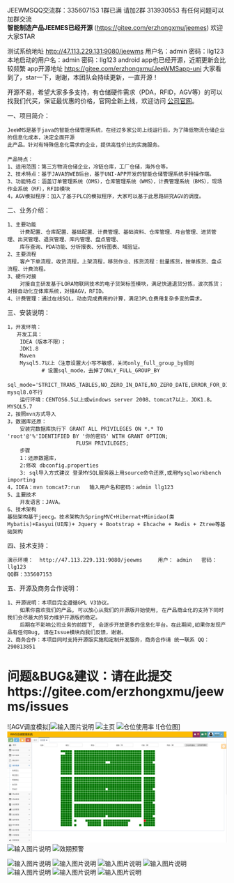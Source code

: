 
JEEWMSQQ交流群：335607153 1群已满  请加2群  313930553  有任何问题可以加群交流  
 **智能制造产品JEEMES已经开源**  (https://gitee.com/erzhongxmu/jeemes) 欢迎大家STAR
 
测试系统地址 http://47.113.229.131:9080/jeewms  用户名：admin 密码：llg123 本地启动的用户名：admin 密码：llg123
android app也已经开源，近期更新会比较频繁 app开源地址   https://gitee.com/erzhongxmu/JeeWMSapp-uni
大家看到了，star一下，谢谢，本团队会持续更新，一直开源！

开源不易，希望大家多多支持，有仓储硬件需求（PDA，RFID，AGV等）的可以找我们代买，保证最优惠的价格，官网全新上线，欢迎访问  [公司官网](http://www.huayi-tec.com/)。

一、项目简介：
     
    JeeWMS是基于java的智能仓储管理系统，在经过多家公司上线运行后，为了降低物流仓储企业的信息化成本，决定全面开源
    此产品。针对有特殊信息化需求的企业，提供高性价比的实施服务。

    产品特点：
    1、适用范围：第三方物流仓储企业，冷链仓库，工厂仓储，海外仓等。
    2、技术特点：基于JAVA的WEB后台，基于UNI-APP开发的智能仓储管理系统手持操作端。
    3、功能特点：涵盖订单管理系统（OMS），仓库管理系统（WMS），计费管理系统（BMS），现场作业系统（RF），RFID模块
    4，AGV模拟程序：加入了基于PLC的模拟程序，大家可以基于此思路研究AGV的调度。
   

二、业务介绍：    

    1、主要功能
        计费配置、仓库配置、基础配置、计费管理、基础资料、仓库管理、月台管理、进货管理、出货管理、退货管理、库内管理、盘点管理、
        库存查询、PDA功能、分析报表、分析图表、域验证。
    2、主要流程
        客户下单流程，收货流程，上架流程，移货作业、拣货流程：批量拣货，按单拣货、盘点流程、计费流程。
    3、硬件对接
        对接自主研发基于LORA物联网技术的电子货架标签模块，满足快速退货分拣，波次拣货；对接自动化立体库系统，对接AGV，RFID。
    4、计费管理：通过在线SQL，动态完成费用的计算，满足3PL仓费用复杂多变的需求。

三、安装说明：
  
    1，开发环境：
       开发工具：
		IDEA（版本不限）；
		JDK1.8
		Maven
		Mysql5.7以上（注意设置大小写不敏感，关闭only_full_group_by规则  
               # 设置sql_mode，去掉了ONLY_FULL_GROUP_BY
               sql_mode='STRICT_TRANS_TABLES,NO_ZERO_IN_DATE,NO_ZERO_DATE,ERROR_FOR_DIVISION_BY_ZERO,NO_ENGINE_SUBSTITUTION'），mysql8.0不行
		运行环境：CENTOS6.5以上或windows server 2008、tomcat7以上，JDK1.8， MYSQL5.7
    2，按照mvn方式导入
    3，数据库还原：
        安装完数据库执行下 GRANT ALL PRIVILEGES ON *.* TO 'root'@'%'IDENTIFIED BY '你的密码' WITH GRANT OPTION;
                          FLUSH PRIVILEGES;     
        步骤 
        1：还原数据库，
        2:修改 dbconfig.properties
        3: sql导入方式建议 登录MYSQL服务器上用source命令还原,或用Mysqlworkbench importing
    4，IDEA：mvn tomcat7:run   输入用户名和密码：admin llg123
    5、主要技术
        开发语言：JAVA。
    6、技术架构
	基础架构基于jeecg。技术架构为SpringMVC+Hibernat+Minidao(类Mybatis)+Easyui(UI库)+ Jquery + Bootstrap + Ehcache + Redis + Ztree等基础架构
	
四、技术支持：

    演示环境：  http://47.113.229.131:9080/jeewms     用户： admin   密码：llg123
    QQ群：335607153    
   
五、开源及商务合作说明：

    1、开源说明：本项目完全遵循GPL V3协议。
        如果你喜欢我们的产品, 可以放心从我们的开源版开始使用, 在产品商业化的支持下同时我们会尽最大的努力维护开源版的稳定。
        后期在不影响公司业务的前提下, 会逐步开放更多的信息化平台。在此期间,如果你发现产品有任何Bug, 请在Issue模块向我们反馈，谢谢。
    2、商务合作：本项目同时支持开源版实施和定制开发服务，商务合作请 统一联系 QQ：290813851

# 问题&BUG&建议：请在此提交https://gitee.com/erzhongxmu/jeewms/issues

![AGV调度模拟]![输入图片说明](1111.png)
![主页](https://images.gitee.com/uploads/images/2018/1014/235739_2c29bbbf_544004.png "wmshome.png")
![仓位使用率](https://images.gitee.com/uploads/images/2018/1015/000747_4eafc335_544004.png "cwsyl.png")
![仓位图]![输入图片说明](%E4%BB%93%E4%BD%8D%E5%9B%BE.png)
![输入图片说明](https://images.gitee.com/uploads/images/2018/1015/000813_bab8d35c_544004.png "ccsl.png")
![效期预警](https://images.gitee.com/uploads/images/2018/1015/000823_c5a982fe_544004.png "xqyj.png")

![输入图片说明](https://images.gitee.com/uploads/images/2018/1016/070614_dad8bb5b_544004.png "ysd.png")
![输入图片说明](https://images.gitee.com/uploads/images/2018/1016/070625_7ab42b77_544004.png "货品ID.png")
![输入图片说明](https://images.gitee.com/uploads/images/2018/1016/070641_343c5b31_544004.png "拣货单.png")
![输入图片说明](https://images.gitee.com/uploads/images/2018/1015/000843_92d44144_544004.png "Screenshot_2018-10-15-00-07-03-907_com.jeewms.www.png")
![输入图片说明](https://images.gitee.com/uploads/images/2018/1015/000857_ad7d16dc_544004.png "Screenshot_2018-10-15-00-03-11-011_com.jeewms.www.png")
![输入图片说明](https://images.gitee.com/uploads/images/2018/1015/000906_e439bf3f_544004.png "Screenshot_2018-10-15-00-03-34-019_com.jeewms.www.png")
![输入图片说明](https://images.gitee.com/uploads/images/2018/1015/000914_a6078e90_544004.png "Screenshot_2018-10-15-00-04-17-626_com.jeewms.www.png")
